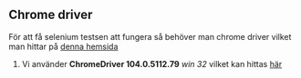 ## Chrome driver
För att få selenium testsen att fungera så behöver man chrome driver vilket man hittar på 
[denna hemsida](https://chromedriver.chromium.org/home)

1. Vi använder **ChromeDriver 104.0.5112.79** *win 32* vilket kan hittas [här](https://chromedriver.storage.googleapis.com/index.html?path=104.0.5112.79/)
